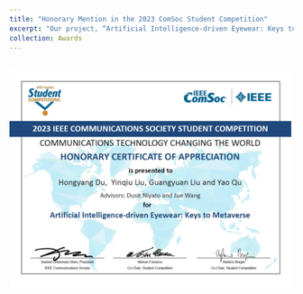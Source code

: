 ```yaml
---
title: "Honorary Mention in the 2023 ComSoc Student Competition"
excerpt: "Our project, “Artificial Intelligence-driven Eyewear: Keys to Metaverse,” received an Honorary Mention in the 2023 ComSoc Student Competition “Communications Technology Changing the World.” Our project to be recognized as one of the top 16 projects globally. <br/><img src='/images/stucom.png' width = "500">"
collection: Awards
---
```


<br/><img src='/images/stucom.png' width = "500">
